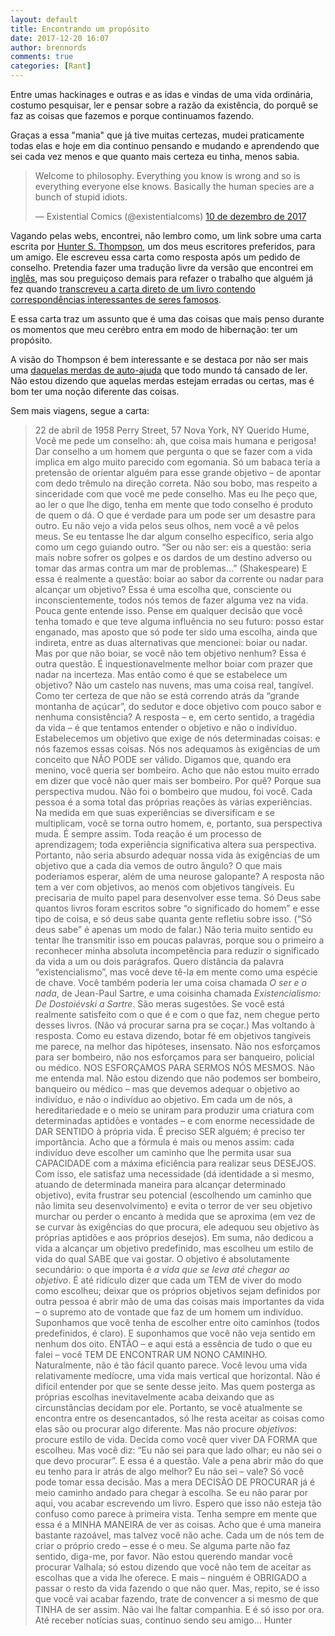 ```yaml
---
layout: default
title: Encontrando um propósito
date: 2017-12-20 16:07
author: brennords
comments: true
categories: [Rant]
---
```

Entre umas hackinages e outras e as idas e vindas de uma vida ordinária, costumo pesquisar, ler e pensar sobre a razão da existência, do porquê se faz as coisas que fazemos e porque continuamos fazendo.

Graças a essa "mania" que já tive muitas certezas, mudei praticamente todas elas e hoje em dia continuo pensando e mudando e aprendendo que sei cada vez menos e que quanto mais certeza eu tinha, menos sabia.

<blockquote class="twitter-tweet">
Welcome to philosophy. Everything you know is wrong and so is everything everyone else knows.
Basically the human species are a bunch of stupid idiots.

— Existential Comics (@existentialcoms) <a href="https://twitter.com/existentialcoms/status/939939172713820161?ref_src=twsrc%5Etfw">10 de dezembro de 2017</a></blockquote>

Vagando pelas webs, encontrei, não lembro como, um link sobre uma carta escrita por <a href="https://pt.wikipedia.org/wiki/Hunter_S._Thompson" target="_blank" rel="noopener">Hunter S. Thompson</a>, um dos meus escritores preferidos, para um amigo. Ele escreveu essa carta como resposta após um pedido de conselho. Pretendia fazer uma tradução livre da versão que encontrei em <a href="http://tranquilmonkey.com/hunter-s-thompsons-extraordinary-letter-on-finding-your-purpose/" target="_blank" rel="noopener">inglês</a>, mas sou preguiçoso demais para refazer o trabalho que alguém já fez quando <a href="http://revista.usereserva.com/2016/01/05/decida-como-voce-quer-viver/" target="_blank" rel="noopener">transcreveu a carta direto de um livro contendo correspondências interessantes de seres famosos</a>.

E essa carta traz um assunto que é uma das coisas que mais penso durante os momentos que meu cerébro entra em modo de hibernação: ter um propósito.

A visão do Thompson é bem interessante e se destaca por não ser mais uma <a href="https://brenn0.files.wordpress.com/2017/12/intencao-sem-acao_640_canal_piloto.jpg" target="_blank" rel="noopener">daquelas merdas de auto-ajuda</a> que todo mundo tá cansado de ler. Não estou dizendo que aquelas merdas estejam erradas ou certas, mas é bom ter uma noção diferente das coisas.

Sem mais viagens, segue a carta:

<blockquote>
22 de abril de 1958
Perry Street, 57
Nova York, NY
Querido Hume,
Você me pede um conselho: ah, que coisa mais humana e perigosa! Dar conselho a um homem que pergunta o que se fazer com a vida implica em algo muito parecido com egomania. Só um babaca teria a pretensão de orientar alguém para esse grande objetivo – de apontar com dedo trêmulo na direção correta.
Não sou bobo, mas respeito a sinceridade com que você me pede conselho. Mas eu lhe peço que, ao ler o que lhe digo, tenha em mente que todo conselho é produto de quem o dá. O que é verdade para um pode ser um desastre para outro. Eu não vejo a vida pelos seus olhos, nem você a vê pelos meus. Se eu tentasse lhe dar algum conselho específico, seria algo como um cego guiando outro.
“Ser ou não ser: eis a questão: seria mais nobre sofrer os golpes e os dardos de um destino adverso ou tomar das armas contra um mar de problemas…” (Shakespeare)
E essa é realmente a questão: boiar ao sabor da corrente ou nadar para alcançar um objetivo? Essa é uma escolha que, consciente ou inconscientemente, todos nós temos de fazer alguma vez na vida. Pouca gente entende isso. Pense em qualquer decisão que você tenha tomado e que teve alguma influência no seu futuro: posso estar enganado, mas aposto que só pode ter sido uma escolha, ainda que indireta, entre as duas alternativas que mencionei: boiar ou nadar.
Mas por que não boiar, se você não tem objetivo nenhum? Essa é outra questão. É inquestionavelmente melhor boiar com prazer que nadar na incerteza. Mas então como é que se estabelece um objetivo? Não um castelo nas nuvens, mas uma coisa real, tangível. Como ter certeza de que não se está correndo atrás da “grande montanha de açúcar”, do sedutor e doce objetivo com pouco sabor e nenhuma consistência?
A resposta – e, em certo sentido, a tragédia da vida – é que tentamos entender o objetivo e não o indivíduo. Estabelecemos um objetivo que exige de nós determinadas coisas: e nós fazemos essas coisas. Nós nos adequamos às exigências de um conceito que NÃO PODE ser válido. Digamos que, quando era menino, você queria ser bombeiro. Acho que não estou muito errado em dizer que você não quer mais ser bombeiro. Por quê? Porque sua perspectiva mudou. Não foi o bombeiro que mudou, foi você. Cada pessoa é a soma total das próprias reações às várias experiências. Na medida em que suas experiências se diversificam e se multiplicam, você se torna outro homem, e, portanto, sua perspectiva muda. É sempre assim. Toda reação é um processo de aprendizagem; toda experiência significativa altera sua perspectiva.
Portanto, não seria absurdo adequar nossa vida às exigências de um objetivo que a cada dia vemos de outro ângulo? O que mais poderíamos esperar, além de uma neurose galopante?
A resposta não tem a ver com objetivos, ao menos com objetivos tangíveis. Eu precisaria de muito papel para desenvolver esse tema. Só Deus sabe quantos livros foram escritos sobre “o significado do homem” e esse tipo de coisa, e só deus sabe quanta gente refletiu sobre isso. (“Só deus sabe” é apenas um modo de falar.) Não teria muito sentido eu tentar lhe transmitir isso em poucas palavras, porque sou o primeiro a reconhecer minha absoluta incompetência para reduzir o significado da vida a um ou dois parágrafos.
Quero distância da palavra “existencialismo”, mas você deve tê-la em mente como uma espécie de chave. Você também poderia ler uma coisa chamada <em>O ser e o nada</em>, de Jean-Paul Sartre, e uma coisinha chamada <em>Existencialismo: De Dostoiévski a Sartre</em>. São meras sugestões. Se você está realmente satisfeito com o que é e com o que faz, nem chegue perto desses livros. (Não vá procurar sarna pra se coçar.) Mas voltando à resposta. Como eu estava dizendo, botar fé em objetivos tangíveis me parece, na melhor das hipóteses, insensato. Não nos esforçamos para ser bombeiro, não nos esforçamos para ser banqueiro, policial ou médico. NOS ESFORÇAMOS PARA SERMOS NÓS MESMOS.
Não me entenda mal. Não estou dizendo que não podemos ser bombeiro, banqueiro ou médico – mas que devemos adequar o objetivo ao indivíduo, e não o indivíduo ao objetivo. Em cada um de nós, a hereditariedade e o meio se uniram para produzir uma criatura com determinadas aptidões e vontades – e com enorme necessidade de DAR SENTIDO à própria vida. É preciso SER alguém; é preciso ter importância.
Acho que a fórmula é mais ou menos assim: cada indivíduo deve escolher um caminho que lhe permita usar sua CAPACIDADE com a máxima eficiência para realizar seus DESEJOS. Com isso, ele satisfaz uma necessidade (dá identidade a si mesmo, atuando de determinada maneira para alcançar determinado objetivo), evita frustrar seu potencial (escolhendo um caminho que não limita seu desenvolvimento) e evita o terror de ver seu objetivo murchar ou perder o encanto à medida que se aproxima (em vez de se curvar às exigências do que procura, ele adequou seu objetivo às próprias aptidões e aos próprios desejos).
Em suma, não dedicou a vida a alcançar um objetivo predefinido, mas escolheu um estilo de vida do qual SABE que vai gostar. O objetivo é absolutamente secundário: o que importa é <em>a vida que se leva até chegar ao objetivo</em>. É até ridículo dizer que cada um TEM de viver do modo como escolheu; deixar que os próprios objetivos sejam definidos por outra pessoa é abrir mão de uma das coisas mais importantes da vida – o supremo ato de vontade que faz de um homem um indivíduo.
Suponhamos que você tenha de escolher entre oito caminhos (todos predefinidos, é claro). E suponhamos que você não veja sentido em nenhum dos oito. ENTÃO – e aqui está a essência de tudo o que eu falei – você TEM DE ENCONTRAR UM NONO CAMINHO.
Naturalmente, não é tão fácil quanto parece. Você levou uma vida relativamente medíocre, uma vida mais vertical que horizontal. Não é difícil entender por que se sente desse jeito. Mas quem posterga as próprias escolhas inevitavelmente acaba deixando que as circunstâncias decidam por ele.
Portanto, se você atualmente se encontra entre os desencantados, só lhe resta aceitar as coisas como elas são ou procurar algo diferente. Mas não procure <em>objetivos</em>: procure estilo de vida. Decida como você quer viver DA FORMA que escolheu. Mas você diz: “Eu não sei para que lado olhar; eu não sei o que devo procurar”.
E essa é a questão. Vale a pena abrir mão do que eu tenho para ir atrás de algo melhor? Eu não sei – vale? Só você pode tomar essa decisão. Mas a mera DECISÃO DE PROCURAR já é meio caminho andado para chegar à escolha.
Se eu não parar por aqui, vou acabar escrevendo um livro. Espero que isso não esteja tão confuso como parece à primeira vista. Tenha sempre em mente que essa é a MINHA MANEIRA de ver as coisas. Acho que é uma maneira bastante razoável, mas talvez você não ache. Cada um de nós tem de criar o próprio credo – esse é o meu.
Se alguma parte não faz sentido, diga-me, por favor. Não estou querendo mandar você procurar Valhala; só estou dizendo que você não tem de aceitar as escolhas que a vida lhe oferece. E mais – ninguém é OBRIGADO a passar o resto da vida fazendo o que não quer. Mas, repito, se é isso que você vai acabar fazendo, trate de convencer a si mesmo de que TINHA de ser assim. Não vai lhe faltar companhia.
E é só isso por ora. Até receber notícias suas, continuo sendo
seu amigo…
Hunter
</blockquote>


